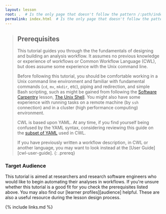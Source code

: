 ```yaml
---
layout: lesson
root: .  # Is the only page that doesn't follow the pattern /:path/index.html
permalink: index.html  # Is the only page that doesn't follow the pattern /:path/index.html
---
```


> ## Prerequisites
>
> This tutorial guides you through the the fundamentals of
> designing and building an analysis workflow.
> It assumes no previous knowledge or experience of workflows
> or Common Workflow Language (CWL),
> but does assume some experience with the Unix command line.
>
> Before following this tutorial,
> you should be comfortable working in a Unix command line environment
> and familiar with fundamental commands (`cd`, `mv`, `mkdir`, etc),
> piping and redirection,
> and simple Bash scripting,
> such as might be gained from following the [Software Carpentry][swc]
> lesson, [The Unix Shell][swc-shell].
> You might also have some experience with running
> tasks on a remote machine (by `ssh` connection)
> and in a cluster (high performance computing) environment.
>
> CWL is based upon YAML. At any time, if you find yourself being confused by the YAML syntax, considering reviewing this guide on the [subset of YAML][yaml-for-cwl] used in CWL.
>
> If you have previously written a workflow description,
> in CWL or another language,
> you may want to look instead at the [User Guide][cwl-user-guide].
{: .prereq}

### Target Audience

This tutorial is aimed at researchers
and research software engineers
who would like to begin automating their analyses in workflows.
If you're unsure whether this tutorial is a good fit for you
check the prerequisites listed above.
You may also find our [learner profiles][audience] helpful.
These are also a useful resource during the lesson design process.


[swc]: https://software-carpentry.org/
[swc-shell]: https://swcarpentry.github.io/shell-novice/
[yaml-for-cwl]: https://www.commonwl.org/user_guide/yaml/

{% include links.md %}
